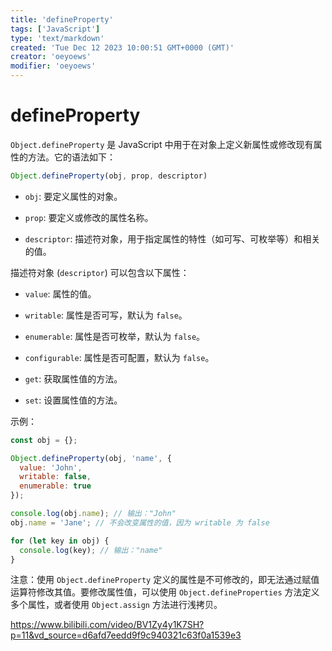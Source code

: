 ```yaml
---
title: 'defineProperty'
tags: ['JavaScript']
type: 'text/markdown'
created: 'Tue Dec 12 2023 10:00:51 GMT+0000 (GMT)'
creator: 'oeyoews'
modifier: 'oeyoews'
---
```


# defineProperty

`Object.defineProperty` 是 JavaScript 中用于在对象上定义新属性或修改现有属性的方法。它的语法如下：

```javascript
Object.defineProperty(obj, prop, descriptor)
```

* `obj`: 要定义属性的对象。

* `prop`: 要定义或修改的属性名称。

* `descriptor`: 描述符对象，用于指定属性的特性（如可写、可枚举等）和相关的值。

描述符对象 (`descriptor`) 可以包含以下属性：

* `value`: 属性的值。

* `writable`: 属性是否可写，默认为 `false`。

* `enumerable`: 属性是否可枚举，默认为 `false`。

* `configurable`: 属性是否可配置，默认为 `false`。

* `get`: 获取属性值的方法。

* `set`: 设置属性值的方法。

示例：

```javascript
const obj = {};

Object.defineProperty(obj, 'name', {
  value: 'John',
  writable: false,
  enumerable: true
});

console.log(obj.name); // 输出："John"
obj.name = 'Jane'; // 不会改变属性的值，因为 writable 为 false

for (let key in obj) {
  console.log(key); // 输出："name"
}
```

注意：使用 `Object.defineProperty` 定义的属性是不可修改的，即无法通过赋值运算符修改其值。要修改属性值，可以使用 `Object.defineProperties` 方法定义多个属性，或者使用 `Object.assign` 方法进行浅拷贝。

<https://www.bilibili.com/video/BV1Zy4y1K7SH?p=11&vd_source=d6afd7eedd9f9c940321c63f0a1539e3>
